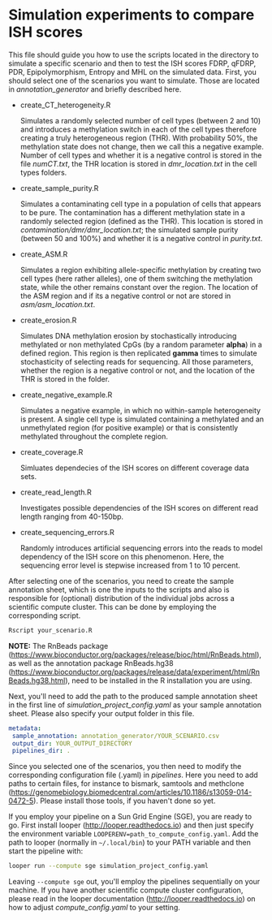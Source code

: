 # Simulation experiments to compare ISH scores

This file should guide you how to use the scripts located in the directory to simulate a specific scenario and then to test the ISH scores FDRP, qFDRP, PDR, Epipolymorphism, Entropy and MHL on the simulated data. First, you should select one of the scenarios you want to simulate. Those are located in *annotation_generator* and briefly described here. 

* create_CT_heterogeneity.R

	Simulates a randomly selected number of cell types (between 2 and 10) and introduces a methylation switch in each of the cell types therefore creating a truly heterogeneous region (THR). With probability 50%, the methylation state does not change, then we call this a negative example. Number of cell types and whether it is a negative control is stored in the file *numCT.txt*, the THR location is stored in *dmr_location.txt* in the cell types folders.

* create_sample_purity.R

	Simulates a contaminating cell type in a population of cells that appears to be pure. The contamination has a different methylation state in a randomly selected region (defined as the THR). This location is stored in *contamination/dmr/dmr_location.txt*; the simulated sample purity (between 50 and 100%) and whether it is a negative control in *purity.txt*.

* create_ASM.R

	Simulates a region exhibiting allele-specific methylation by creating two cell types (here rather alleles), one of them switching the methylation state, while the other remains constant over the region. The location of the ASM region and if its a negative control or not are stored in *asm/asm_location.txt*.

* create_erosion.R

	Simulates DNA methylation erosion by stochastically introducing methylated or non methylated CpGs (by a random parameter **alpha**) in a defined region. This region is then replicated **gamma** times to simulate stochasticity of selecting reads for sequencing. All those parameters, whether the region is a negative control or not, and the location of the THR is stored in the folder.

* create_negative_example.R

	Simulates a negative example, in which no within-sample heterogeneity is present. A single cell type is simulated containing a methylated and an unmethylated region (for positive example) or that is consistently methylated throughout the complete region.

* create_coverage.R

	Simluates dependecies of the ISH scores on different coverage data sets.

* create_read_length.R

	Investigates possible dependencies of the ISH scores on different read length ranging from 40-150bp.

* create_sequencing_errors.R

	Randomly introduces artificial sequencing errors into the reads to model dependency of the ISH score on this phenomenon. Here, the sequencing error level is stepwise increased from 1 to 10 percent.


After selecting one of the scenarios, you need to create the sample annotation sheet, which is one the inputs to the scripts and also is responsible for (optional) distribution of the individual jobs across a scientific compute cluster. This can be done by employing the corresponding script.

```bash
Rscript your_scenario.R
```

**NOTE:** The RnBeads package (https://www.bioconductor.org/packages/release/bioc/html/RnBeads.html), as well as the annotation package RnBeads.hg38 (https://www.bioconductor.org/packages/release/data/experiment/html/RnBeads.hg38.html), need to be installed in the R installation you are using.

Next, you'll need to add the path to the produced sample annotation sheet in the first line of *simulation_project_config.yaml* as your sample annotation sheet. Please also specify your output folder in this file.

```yaml
metadata:
 sample_annotation: annotation_generator/YOUR_SCENARIO.csv
 output_dir: YOUR_OUTPUT_DIRECTORY
 pipelines_dir: .
```

Since you selected one of the scenarios, you then need to modify the corresponding configuration file (.yaml) in *pipelines*. Here you need to add paths to certain files, for instance to bismark, samtools and methclone (https://genomebiology.biomedcentral.com/articles/10.1186/s13059-014-0472-5). Please install those tools, if you haven't done so yet. 

If you employ your pipeline on a Sun Grid Engine (SGE), you are ready to go. First install looper (http://looper.readthedocs.io) and then just specify the environment variable `LOOPERENV=path_to_compute_config.yaml`. Add the path to looper (normally in `~/.local/bin`) to your PATH variable and then start the pipeline with:

```bash
looper run --compute sge simulation_project_config.yaml
```

Leaving `--compute sge` out, you'll employ the pipelines sequentially on your machine. If you have another scientific compute cluster configuration, please read in the looper documentation (http://looper.readthedocs.io) on how to adjust *compute_config.yaml* to your setting.
